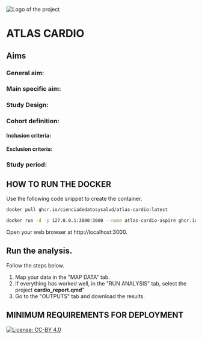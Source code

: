 ![Logo of the project](https://cienciadedatosysalud.org/wp-content/uploads/logo-Data-Science-VPM.png)

# ATLAS CARDIO


## Aims
### General aim: 

### Main specific aim:


### Study Design: 


### Cohort definition: 

#### Inclusion criteria: 
#### Exclusion criteria: 


### Study period: 


## HOW TO RUN THE DOCKER
Use the following code snippet to create the container.
```bash
docker pull ghcr.io/cienciadedatosysalud/atlas-cardio:latest

docker run -d -p 127.0.0.1:3000:3000 --name atlas-cardio-aspire ghcr.io/cienciadedatosysalud/atlas-cardio:latest

```
Open your web browser at http://localhost:3000.

## Run the analysis.
Follow the steps below.
  1. Map your data in the "MAP DATA" tab.
  2. If everything has worked well, in the "RUN ANALYSIS" tab, select the project **cardio_report.qmd**"
  3. Go to the "OUTPUTS" tab and download the results.


## MINIMUM REQUIREMENTS FOR DEPLOYMENT

<a href="https://creativecommons.org/licenses/by/4.0/" target="_blank" ><img src="https://img.shields.io/badge/license-CC--BY%204.0-lightgrey" alt="License: CC-BY 4.0"></a>
